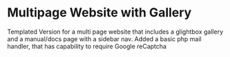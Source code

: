 # Multipage Website with Gallery

Templated Version for a multi page website that includes a glightbox gallery and a manual/docs page with a sidebar nav.
Added a basic php mail handler, that has capability to require Google reCaptcha